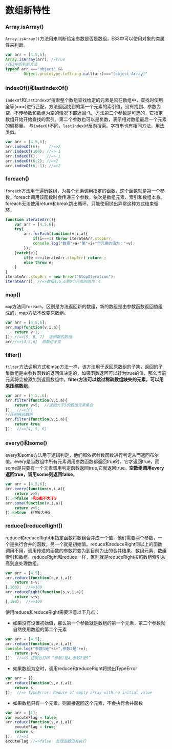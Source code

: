 # 数组新特性

### Array.isArray()
`Array.isArray()`方法用来判断给定参数是否是数组，ES3中可以使用对象的类属性来判断。

```javascript
var arr = [4,5,6];
Array.isArray(arr); //true
//E3中的判断方法
typeof arr ==="object" &&
        Object.prototype.toString.call(arr)==="[object Array]"
```
### indexOf()和lastIndexOf()
`indexOf`和`lastIndexOf`搜索整个数组查找给定的元素是否在数组中，查找时使用全等(===)进行匹配，方法返回找到的第一个元素的索引值，没有找到、参数为空、不传参数和数组为空的情况下都返回-1。
方法第二个参数是可选的，它指定数组开始开始查找的索引。第二个参数也可以是负数，表示相对数组最后一个元素的偏移量。
与`indexOf`不同，`lastIndexOf`反向搜索。字符串也有相同方法，用法类似。

```javascript
var arr = [4,5,6];
arr.indexOf(6);    //=>2
arr.indexOf(100); //=>-1
arr.indexOf();    //=>-1
arr.indexOf(6,2); //=>2
arr.indexOf(6,-1); //=>2
```

### foreach()
`foreach`方法用于遍历数组，为每个元素调用指定的函数，这个函数就是第一个参数，foreach调用该函数时会传递三个参数，依次是数组元素、索引和数组本身。foreach无法使用return和break跳出循环，只能使用抛出异常这种方式结束循环。

```javascript
function iterateArr(){
    var arr = [4,5,6];
    try{
        arr.forEach(function(v,i,a){
            if(i===1) throw iterateArr.stopErr;
            console.log("数组"+a+"第"+i+"个元素的值为："+v);
        });
    }catch(e){
        if(e ===iterateArr.stopErr) return ;
        else throw e;
    }
}
iterateArr.stopErr = new Error("StopIteration");
iterateArr(); //=>数组4,5,6第0个元素的值为：4
```
### map()
`map`方法同`foreach`，区别是方法返回新的数组，新的数组是由参数函数返回值组成的，map方法不改变原数组。

```javascript
var arr = [4,5,6];
arr.map(function(v,i,a){
    return v+1;
}); //=>[5, 6, 7]  返回新的数组
arr//=>[4,5,6]  原数组不变
```
### filter()
`filter`方法调用方式和map方法一样，该方法用于返回原数组的子集，返回的子集数组是由参数函数的返回值决定的，如果函数返回可以转为true的值，那么当前元素将会被添加到返回数组中。**filter方法可以跳过稀疏数组缺失的元素，可以用来压缩数组**。

```javascript
var arr = [4,5,,6];
arr.filter(function(v,i,a){
    return v>5;  //返回大于5的数组元素集合
});  //=>[6]
//压缩稀疏数组
arr.filter(function(v,i,a){
    return true
});  //=>[4, 5, 6]
```
### every()和some()
every和some方法用于逻辑判定，他们都依据参数函数进行判定从而返回布尔值。every是当数组中所有元素调用参数函数都返回true时，它才返回true，而some是只要有一个元素调用判定函数返回true,它就返回true。**空数组调用every返回true，调用some则返回false**。
```javascript
var arr = [4,5,6];
arr.every(function(v,i,a){
    return v>5;
});=>false 4和5都不大于5
arr.some(function(v,i,a){
    return v>5;
});=>true  存在6大于5
```
### reduce()reduceRight()
reduce和reduceRight用指定函数将数组合并成一个值，他们需要两个参数，一个是执行合并的函数，另一个就是初始值。reduce和reduceRight同以上的函数调用不用，调用传递的函数的参数将变为到目前为止的合并结果、数组元素、数组索引和数组。reduceRight和reduce一样，区别就是reduceRight按照数组索引从高到底处理数组。

```javascript
var arr = [4,5];
arr.reduce(function(s,v,i,a){
    return s+v;
},100);  //=>109
arr.reduceRight(function(s,v,i,a){
    return s+v;
},100);  //=>109
```
使用reduce和reduceRight需要注意以下几点：

* 如果没有设置初始值，那么第一个参数就是数组的第一个元素，第二个参数就自然使用数组的第二个元素

```javascript
var arr = [4,5];
arr.reduce(function(s,v,i,a){
console.log("参数1是"+s+",参数2是"+v);
    return s+v;
});  //=>9 控制台打印 “参数1是4,参数2是5”
```
* 如果数组为空时，调用reduce和reduceRight将抛出TypeError

```javascript
var arr = [];
arr.reduce(function(s,v,i,a){
    return s;
});  //=> TypeError: Reduce of empty array with no initial value
```
* 如果数组只有一个元素，则直接返回这个元素，不会执行合并函数

```javascript
var arr = [1];
var excuteFlag = false;
arr.reduce(function(s,v,i,a){
    excuteFlag = true;
    return s;
});  //=>1
excuteFlag //=>false  处理函数没有执行
```
